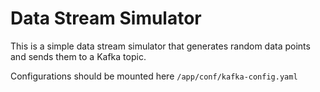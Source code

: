 # Data Stream Simulator

This is a simple data stream simulator that generates random data points and sends them to a Kafka topic.

Configurations should be mounted here `/app/conf/kafka-config.yaml`
